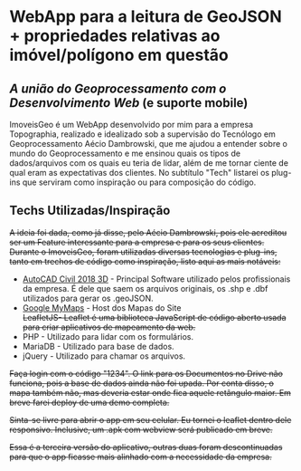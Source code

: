# WebApp para a leitura de GeoJSON + propriedades relativas ao imóvel/polígono em questão
## _A união do Geoprocessamento com o Desenvolvimento Web_ (e suporte mobile)




ImoveisGeo é um WebApp desenvolvido por mim para a empresa Topographia, realizado e idealizado sob a supervisão do Tecnólogo em Geoprocessamento Aécio Dambrowski, que me ajudou a entender sobre o mundo do Geoprocessamento e me ensinou quais os tipos de dados/arquivos com os quais eu teria de lidar, além de me tornar ciente de qual eram as expectativas dos clientes. No subtítulo "Tech" listarei os plug-ins que serviram como inspiração ou para composição do código.

## Techs Utilizadas/Inspiração

~~A ideia foi dada, como já disse, pelo Aécio Dambrowski, pois ele acreditou ser um Feature interessante para a empresa e para os seus clientes. Durante o ImoveisGeo, foram utilizadas diversas tecnologias e plug-ins, tanto em trechos de código como inspiração, listo aqui as mais notáveis:~~


- [AutoCAD Civil 2018 3D](https://www.autodesk.com.br/products/autocad/overview) - Principal Software utilizado pelos profissionais da empresa. É dele que saem os arquivos originais, os .shp e .dbf utilizados para gerar os .geoJSON. 
- [Google MyMaps](https://www.google.com/maps/d/u/0/) - Host dos Mapas do Site  
~~LeafletJS- Leaflet é uma biblioteca JavaScript de código aberto usada para criar aplicativos de mapeamento da web.~~
- PHP - Utilizado para lidar com os formulários.
- MariaDB - Utilizado para base de dados.
- jQuery - Utilizado para chamar os arquivos.


~~Faça login com o código "1234". O link para os Documentos no Drive não funciona, pois a base de dados ainda não foi upada. Por conta disso, o mapa também não, mas deveria estar onde fica aquele retângulo maior. Em breve farei deploy de uma demo completa.~~

~~Sinta-se livre para abrir o app em seu celular. Eu tornei o leaflet dentro dele responsivo. Inclusive, um .apk com webview será publicado em breve.~~


~~Essa é a terceira versão do aplicativo, outras duas foram descontinuadas para que o app ficasse mais alinhado com a necessidade da empresa.~~

